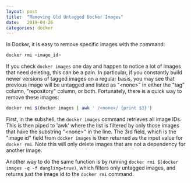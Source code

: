 ```yaml
---
layout: post
title:  "Removing Old Untagged Docker Images"
date:   2019-04-26
categories: docker
---
```


In Docker, it is easy to remove specific images with the command:

```bash
docker rmi <image_id>
```

If you check `docker images` one day and happen to notice a lot of images that need deleting, this can be a pain.  In particular, if you constantly build newer versions of tagged images on a regular basis, you may see that previous image will be untagged and listed as "\<none\>" in either the "tag" column, "repository" column, or both.  Fortunately, there is a quick way to remove these images:

```bash
docker rmi $(docker images | awk ' /<none>/ {print $3}')
```

First, in the subshell, the `docker images` command retrieves all image IDs.  This is then piped to 'awk' where the list is filtered by only those images that have the substring "\<none\>" in the line.  The 3rd field, which is the "image id" field from `docker images` is then returned as the input value for `docker rmi`.  Note this will only delete images that are not a dependency for another image.

Another way to do the same function is by running `docker rmi $(docker images -q -f dangling=true)`, which filters only untagged images, and returns just the image id to the `docker rmi` command.
